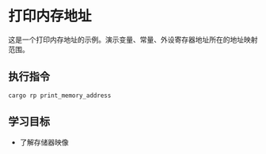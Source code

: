 # 打印内存地址

这是一个打印内存地址的示例。演示变量、常量、外设寄存器地址所在的地址映射范围。

## 执行指令

```shell
cargo rp print_memory_address
```

## 学习目标

- 了解存储器映像
